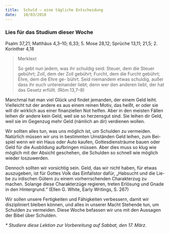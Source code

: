 ```yaml
---
title:  Schuld – eine tägliche Entscheidung
date:   10/03/2018
---
```


### Lies für das Studium dieser Woche 
Psalm 37,21; Matthäus 4,3–10; 6,33; 5. Mose 28,12; Sprüche 13,11; 21,5; 2. Korinther 4,18 

> <p>Merktext</p> 
> So gebt nun jedem, was ihr schuldig seid: Steuer, dem die Steuer gebührt; Zoll, dem der Zoll gebührt; Furcht, dem die Furcht gebührt; Ehre, dem die Ehre ge- bührt. Seid niemandem etwas schuldig, außer dass ihr euch untereinander liebt; denn wer den anderen liebt, der hat das Gesetz erfüllt. (Röm 13,7–8)
 
Manchmal hat man viel Glück und findet jemanden, der einem Geld leiht. Vielleicht tut der andere es aus einem reinen Motiv, das heißt, er oder sie will dir wirklich aus einer finanziellen Not helfen. Aber in den meisten Fällen leihen dir andere kein Geld, weil sie so herzensgut sind. Sie leihen dir Geld, weil sie im Gegenzug mehr Geld (nämlich an dir) verdienen wollen. 

Wir sollten alles tun, was uns möglich ist, um Schulden zu vermeiden. Natürlich müssen wir uns in bestimmten Umständen Geld leihen, zum Bei-spiel wenn wir ein Haus oder Auto kaufen, Gottesdiensträume bauen oder Geld für die Ausbildung aufbringen müssen. Aber dies muss so klug wie möglich mit der Absicht geschehen, die Schulden so schnell wie möglich wieder loszuwerden. 

Dennoch sollten wir vorsichtig sein. Geld, das wir nicht haben, für etwas auszugeben, ist für Gottes Volk das Einfallstor dafür, „Habsucht und die Lie-be zu irdischen Gütern zu einem vorherrschenden Charakterzug zu machen. Solange diese Charakterzüge regieren, treten Erlösung und Gnade in den Hintergrund.“ (Ellen G. White, Early Writings, S. 267) 

Wir sollen unsere Fertigkeiten und Fähigkeiten verbessern, damit wir diszipliniert bleiben können, und alles in unserer Macht Stehende tun, um Schulden zu vermeiden. Diese Woche befassen wir uns mit den Aussagen der Bibel über Schulden. 

_* Studiere diese Lektion zur Vorbereitung auf Sabbat, den 17. März._